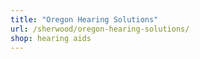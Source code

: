 ```yaml
---
title: "Oregon Hearing Solutions"
url: /sherwood/oregon-hearing-solutions/
shop: hearing aids
---
```

